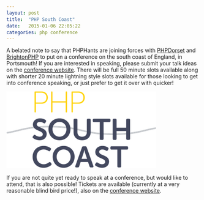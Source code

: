 ```yaml
---
layout: post
title:  "PHP South Coast"
date:   2015-01-06 22:05:22
categories: php conference
---
```


A belated note to say that PHPHants are joining forces with [PHPDorset](http://www.phpdorset.co.uk) and [BrightonPHP](http://brightonphp.org) to put on a conference on the south coast of England, in Portsmouth! If you are interested in speaking, please submit your talk ideas on the [conference website](http://2015.phpsouthcoast.co.uk). There will be full 50 minute slots available along with shorter 20 minute lightning style slots available for those looking to get into conference speaking, or just prefer to get it over with quicker!

![PHP South Coast logo](/assets/phpsclogo.png)

If you are not quite yet ready to speak at a conference, but would like to attend, that is also possible! Tickets are available (currently at a very reasonable blind bird price!), also on the [conference website](http://2015.phpsouthcoast.co.uk).
